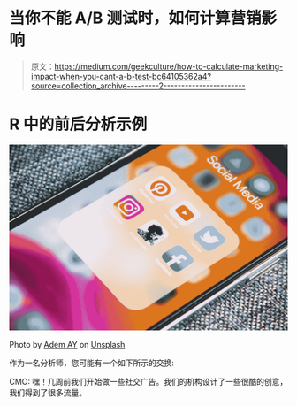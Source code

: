 # 当你不能 A/B 测试时，如何计算营销影响

> 原文：<https://medium.com/geekculture/how-to-calculate-marketing-impact-when-you-cant-a-b-test-bc64105362a4?source=collection_archive---------2----------------------->

# R 中的前后分析示例

![](img/caf67a51fef19927ba1d24b9f8bc2af4.png)

Photo by [Adem AY](https://unsplash.com/@ademay?utm_source=medium&utm_medium=referral) on [Unsplash](https://unsplash.com?utm_source=medium&utm_medium=referral)

作为一名分析师，您可能有一个如下所示的交换:

CMO: 嘿！几周前我们开始做一些社交广告。我们的机构设计了一些很酷的创意，我们得到了很多流量。
